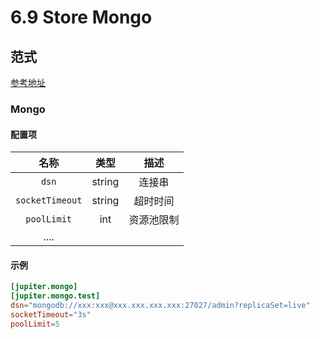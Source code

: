 # 6.9 Store Mongo

## 范式

[参考地址](https://github.com/douyu/jupiter/blob/master/example/store/mongo/config.toml)

### Mongo

#### 配置项

|       名称        |   类型   |  描述   |
| :-------------: | :----: | :---: |
|      `dsn`      | string |  连接串  |
| `socketTimeout` | string | 超时时间  |
|   `poolLimit`   |  int   | 资源池限制 |
|      ....       |        |       |

#### 示例

```toml
[jupiter.mongo]
[jupiter.mongo.test]
dsn="mongodb://xxx:xxx@xxx.xxx.xxx.xxx:27027/admin?replicaSet=live"
socketTimeout="3s"
poolLimit=5
```
